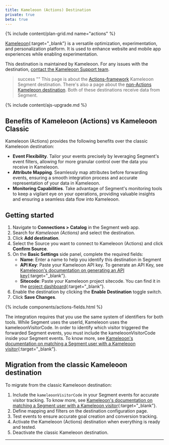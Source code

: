 ```yaml
---
title: Kameleoon (Actions) Destination
private: true
beta: true
---
```


{% include content/plan-grid.md name="actions" %}

[Kameleoon](https://www.kameleoon.com/en?utm_source=segmentio&utm_medium=docs&utm_campaign=partners){:target="_blank”} is a versatile optimization, experimentation, and personalization platform. It is used to enhance website and mobile app experiences while enabling experimentation.

This destination is maintained by Kameleoon. For any issues with the destination, [contact the Kameleoon Support team](mailto:support@kameleoon.com).

> success ""
> This page is about the [Actions-framework](/docs/connections/destinations/actions/) Kameleoon Segment destination. There's also a page about the [non-Actions Kameleoon destination](/docs/connections/destinations/catalog/kameleoon/). Both of these destinations receive data from Segment.


{% include content/ajs-upgrade.md %}


## Benefits of Kameleoon (Actions) vs Kameleoon Classic

Kameleoon (Actions) provides the following benefits over the classic Kameleoon destination:

- **Event Flexibility**. Tailor your events precisely by leveraging Segment's event filters, allowing for more granular control over the data you receive in Kameleoon.
- **Attribute Mapping**. Seamlessly map attributes before forwarding events, ensuring a smooth integration process and accurate representation of your data in Kameleoon.
- **Monitoring Capabilities**. Take advantage of Segment's monitoring tools to keep a vigilant eye on your operations, providing valuable insights and ensuring a seamless data flow into Kameleoon.

## Getting started

1. Navigate to **Connections > Catalog** in the Segment web app.
2. Search for *Kameleoon (Actions)* and select the destination.
3. Click **Add destination**.
4. Select the Source you want to connect to Kameleoon (Actions) and click **Confirm Source**.
5. On the **Basic Settings** side panel, complete the required fields:
     - **Name**: Enter a name to help you identify this destination in Segment
     - **API Key**: Paste your Kameleoon API key. To generate an API Key, see [Kameleoon's documentation on generating an API key](https://help.kameleoon.com/setting-up-segment-destination-actions/#Kameleoon_setup){:target="_blank”}.
     - **Sitecode**: Paste your Kameleoon project sitecode. You can find it in the [project dashboard](https://help.kameleoon.com/question/how-do-i-find-my-site-id/){:target="_blank”}.
6. Enable the destination by clicking the **Enable Destination** toggle switch.
7. Click **Save Changes**.


{% include components/actions-fields.html %}


The integration requires that you use the same system of identifiers for both tools. While Segment uses the userId, Kameleoon uses the kameleoonVisitorCode. In order to identify which visitor triggered the forwarded Segment events, you must include the kameleoonVisitorCode inside your Segment events. To know more, see [Kameleoon's documentation on matching a Segment user with a Kameleoon visitor](https://help.kameleoon.com/setting-up-segment-destination-actions/#Matching_an_Segmentio_user_with_a_Kameleoon_visitor){:target="_blank”}.


## Migration from the classic Kameleoon destination

To migrate from the classic Kameleoon destination:
1. Include the `kameleoonVisitorCode` in your Segment events for accurate visitor tracking. To know more, see [Kameleoon's documentation on matching a Segment user with a Kameleoon visitor](https://help.kameleoon.com/setting-up-segment-destination-actions/#Matching_an_Segmentio_user_with_a_Kameleoon_visitor){:target="_blank”}.
2. Define mapping and filters on the destination configuration page.
3. Test events to ensure accurate goal creation and conversion tracking.
4. Activate the Kameleoon (Actions) destination when everything is ready and tested.
5. Deactivate the classic Kameleoon destination.
---
